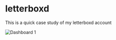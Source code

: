 ﻿# letterboxd

This is a quick case study of my letterboxd account

![Dashboard 1](https://user-images.githubusercontent.com/33039685/236733922-692f5683-36cd-4072-93ba-cca79fcdab4e.png)
